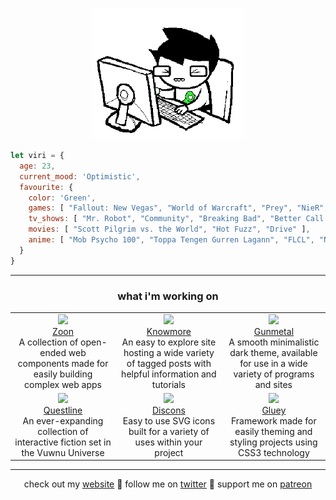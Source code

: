 <p align="center"><img src="https://github.com/v1r1/imgs-with-transparent-backgrounds/blob/master/games/gifs/john_typing.gif?raw=true" height="210"></p>

```javascript
let viri = {
  age: 23,
  current_mood: 'Optimistic',
  favourite: {
    color: 'Green',
    games: [ "Fallout: New Vegas", "World of Warcraft", "Prey", "NieR", "Bloodborne", "Dark Souls 3", "Mass Effect 2" ],
    tv_shows: [ "Mr. Robot", "Community", "Breaking Bad", "Better Call Saul", "Dark" ],
    movies: [ "Scott Pilgrim vs. the World", "Hot Fuzz", "Drive" ],
    anime: [ "Mob Psycho 100", "Toppa Tengen Gurren Lagann", "FLCL", "Nichijou", "Attack on Titan" ]
  }
}
```


<hr>
<h3 align="center">what i'm working on</h3>
<table style="table-layout:fixed;">
  <tr>
    <td align="center"><a href="https://github.com/vuwnu/zoon"><img width="100px" src="https://zoon.vuw.nu/icon.png"><br>Zoon</a><br>
      A collection of open-ended web components made for easily building complex web apps</td>
    <td align="center"><a href="https://github.com/vuwnu/knowmore"><img width="100px" src="https://knowmore.vuw.nu/icon.png"><br>Knowmore</a><br>
      An easy to explore site hosting a wide variety of tagged posts with helpful information and tutorials</td>
    <td align="center"><a href="https://github.com/vuwnu/gunmetal"><img width="100px" src="https://gunmetal.vuw.nu/icon.png"><br>Gunmetal</a><br>
      A smooth minimalistic dark theme, available for use in a wide variety of programs and sites</td>
  </tr>
  <tr>
    <td align="center"><a href="https://github.com/questline"><img width="100px" src="http://vuwnu.cloud/i/questline.png"><br>Questline</a><br>
      An ever-expanding collection of interactive fiction set in the Vuwnu Universe</td>
    <td align="center"><a href="https://github.com/vuwnu/glif"><img width="100px" src="http://vuwnu.cloud/i/unknown.png"><br>Discons</a><br>
      Easy to use SVG icons built for a variety of uses within your project</td>
    <td align="center"><a href="https://github.com/vuwnu/gluey"><img width="100px" src="http://vuwnu.cloud/i/unknown.png"><br>Gluey</a><br>
      Framework made for easily theming and styling projects using CSS3 technology</td>
  </tr>
</table>
  
<hr>

<p align="center">
  check out my <a href="https://viri.space">website</a> 🔷
  follow me on <a href="https://twitter.com/_viri_">twitter</a> 🔷
  support me on <a href="https://patreon.com/vuwnu">patreon</a>
</p>
